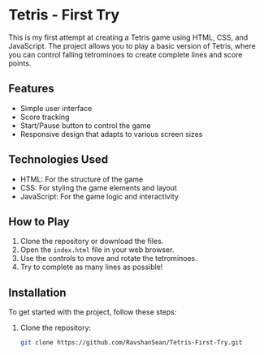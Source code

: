 # Tetris - First Try

This is my first attempt at creating a Tetris game using HTML, CSS, and JavaScript. The project allows you to play a basic version of Tetris, where you can control falling tetrominoes to create complete lines and score points.

## Features

- Simple user interface
- Score tracking
- Start/Pause button to control the game
- Responsive design that adapts to various screen sizes

## Technologies Used

- HTML: For the structure of the game
- CSS: For styling the game elements and layout
- JavaScript: For the game logic and interactivity

## How to Play

1. Clone the repository or download the files.
2. Open the `index.html` file in your web browser.
3. Use the controls to move and rotate the tetrominoes.
4. Try to complete as many lines as possible!

## Installation

To get started with the project, follow these steps:

1. Clone the repository:
   ```bash
   git clone https://github.com/RavshanSean/Tetris-First-Try.git
